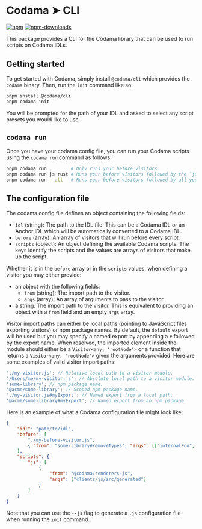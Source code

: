 # Codama ➤ CLI

[![npm][npm-image]][npm-url]
[![npm-downloads][npm-downloads-image]][npm-url]

[npm-downloads-image]: https://img.shields.io/npm/dm/@codama/cli.svg?style=flat
[npm-image]: https://img.shields.io/npm/v/@codama/cli.svg?style=flat&label=%40codama%2Fcli
[npm-url]: https://www.npmjs.com/package/@codama/cli

This package provides a CLI for the Codama library that can be used to run scripts on Codama IDLs.

## Getting started

To get started with Codama, simply install `@codama/cli` which provides the `codama` binary. Then, run the `init` command like so:

```sh
pnpm install @codama/cli
pnpm codama init
```

You will be prompted for the path of your IDL and asked to select any script presets you would like to use.

## `codama run`

Once you have your codama config file, you can run your Codama scripts using the `codama run` command as follows:

```sh
pnpm codama run         # Only runs your before visitors.
pnpm codama run js rust # Runs your before visitors followed by the `js` and `rust` scripts.
pnpm codama run --all   # Runs your before visitors followed by all your scripts.
```

## The configuration file

The codama config file defines an object containing the following fields:

- `idl` (string): The path to the IDL file. This can be a Codama IDL or an Anchor IDL which will be automatically converted to a Codama IDL.
- `before` (array): An array of visitors that will run before every script.
- `scripts` (object): An object defining the available Codama scripts. The keys identify the scripts and the values are arrays of visitors that make up the script.

Whether it is in the `before` array or in the `scripts` values, when defining a visitor you may either provide:

- an object with the following fields:
    - `from` (string): The import path to the visitor.
    - `args` (array): An array of arguments to pass to the visitor.
- a string: The import path to the visitor. This is equivalent to providing an object with a `from` field and an empty `args` array.

Visitor import paths can either be local paths (pointing to JavaScript files exporting visitors) or npm package names. By default, the `default` export will be used but you may specify a named export by appending a `#` followed by the export name. When resolved, the imported element inside the module should either be a `Visitor<any, 'rootNode'>` or a function that returns a `Visitor<any, 'rootNode'>` given the arguments provided. Here are some examples of valid visitor import paths:

```js
'./my-visitor.js'; // Relative local path to a visitor module.
'/Users/me/my-visitor.js'; // Absolute local path to a visitor module.
'some-library'; // npm package name.
'@acme/some-library'; // Scoped npm package name.
'./my-visitor.js#myExport'; // Named export from a local path.
'@acme/some-library#myExport'; // Named export from an npm package.
```

Here is an example of what a Codama configuration file might look like:

```json
{
    "idl": "path/to/idl",
    "before": [
        "./my-before-visitor.js",
        { "from": "some-library#removeTypes", "args": [["internalFoo", "internalBar"]] }
    ],
    "scripts": {
        "js": [
            {
                "from": "@codama/renderers-js",
                "args": ["clients/js/src/generated"]
            }
        ]
    }
}
```

Note that you can use the `--js` flag to generate a `.js` configuration file when running the `init` command.

